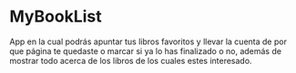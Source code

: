 # MyBookList

App en la cual podrás apuntar tus libros favoritos y llevar la cuenta de por que página te quedaste o marcar si ya lo has finalizado o no,
además de mostrar todo acerca de los libros de los cuales estes interesado.
